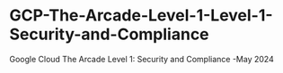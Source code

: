 # GCP-The-Arcade-Level-1-Level-1-Security-and-Compliance
Google Cloud The Arcade Level 1: Security and Compliance -May 2024

